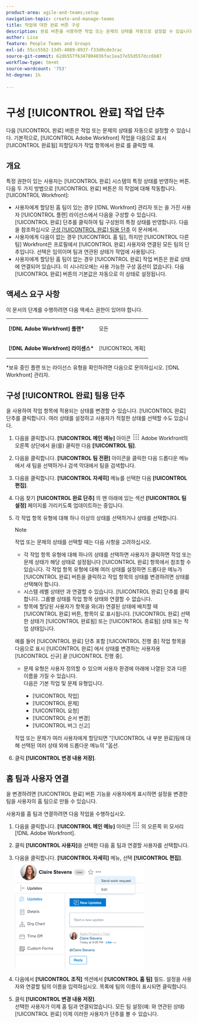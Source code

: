 ```yaml
---
product-area: agile-and-teams;setup
navigation-topic: create-and-manage-teams
title: 작업에 대한 완료 버튼 구성
description: 완료 버튼을 사용하면 작업 또는 문제의 상태를 자동으로 설정할 수 있습니다. 기본적으로 Adobe Workfront은 할당자가 작업 항목에서 완료 를 클릭하면 작업을 완료됨으로 표시합니다.
author: Lisa
feature: People Teams and Groups
exl-id: 55cc5562-13d5-4089-8937-f33d0cde3cac
source-git-commit: 62db557f6347004836fac1ea37e55d557dcc6b87
workflow-type: tm+mt
source-wordcount: '753'
ht-degree: 1%

---
```


# 구성 [!UICONTROL 완료] 작업 단추

다음 [!UICONTROL 완료] 버튼은 작업 또는 문제의 상태를 자동으로 설정할 수 있습니다. 기본적으로, [!UICONTROL Adobe Workfront] 작업을 다음으로 표시 [!UICONTROL 완료됨] 피할당자가 작업 항목에서 완료 를 클릭할 때.

## 개요

특정 권한이 있는 사용자는 [!UICONTROL 완료] 시스템의 특정 상태를 반영하는 버튼. 다음 두 가지 방법으로 [!UICONTROL 완료] 버튼은 의 작업에 대해 작동합니다. [!UICONTROL Workfront]:

* 사용자에게 할당된 홈 팀이 있는 경우 [!DNL Workfront] 관리자 또는 을 가진 사용자 [!UICONTROL 플랜] 라이선스에서 다음을 구성할 수 있습니다. [!UICONTROL 완료] 단추를 클릭하여 팀 구성원의 특정 상태를 반영합니다. 다음을 참조하십시오 [구성 [!UICONTROL 완료] 팀용 단추](#configure-the-uicontrol-done-button-for-a-team) 이 문서에서.
* 사용자에게 다음이 없는 경우 [!UICONTROL 홈 팀], 하지만 [!UICONTROL 다른 팀] Workfront은 프로필에서 [!UICONTROL 완료] 사용자와 연결된 모든 팀의 단추입니다. 선택은 임의이며 팀과 연관된 상태가 작업에 사용됩니다.
* 사용자에게 할당된 홈 팀이 없는 경우 [!UICONTROL 완료] 작업 버튼은 완료 상태에 연결되어 있습니다. 이 시나리오에는 사용 가능한 구성 옵션이 없습니다. 다음 [!UICONTROL 완료] 버튼의 기본값은 자동으로 이 상태로 설정됩니다.

## 액세스 요구 사항

이 문서의 단계를 수행하려면 다음 액세스 권한이 있어야 합니다.

<table style="table-layout:auto"> 
 <col> 
 </col> 
 <col> 
 </col> 
 <tbody> 
  <tr> 
   <td role="rowheader"><strong><p>[!DNL Adobe Workfront] 플랜*</strong></p></td> 
   <td> <p>모든</p> </td> 
  </tr> 
  <tr> 
   <td role="rowheader"><strong><p>[!DNL Adobe Workfront] 라이센스*</strong></p></td> 
   <td> <p>[!UICONTROL 계획] </p> </td> 
  </tr> 
 </tbody> 
</table>

&#42;보유 중인 플랜 또는 라이선스 유형을 확인하려면 다음으로 문의하십시오. [!DNL Workfront] 관리자.

## 구성 [!UICONTROL 완료] 팀용 단추

을 사용하여 작업 항목에 적용되는 상태를 변경할 수 있습니다. [!UICONTROL 완료] 단추를 클릭합니다. 여러 상태를 설정하고 사용자가 적절한 상태를 선택할 수도 있습니다.

1. 다음을 클릭합니다. **[!UICONTROL 메인 메뉴]** 아이콘 ![](assets/main-menu-icon.png) Adobe Workfront의 오른쪽 상단에서 을(를) 클릭한 다음 **[!UICONTROL 팀]**.

1. 다음을 클릭합니다. **[!UICONTROL 팀 전환]** 아이콘을 클릭한 다음 드롭다운 메뉴에서 새 팀을 선택하거나 검색 막대에서 팀을 검색합니다.
1. 다음을 클릭합니다. **[!UICONTROL 자세히]** 메뉴를 선택한 다음 **[!UICONTROL 편집]**.
1. 다음 찾기 **[!UICONTROL 완료 단추]** 의 맨 아래에 있는 섹션 **[!UICONTROL 팀 설정]** 페이지를 가리키도록 업데이트하는 중입니다.

1. 각 작업 항목 유형에 대해 하나 이상의 상태를 선택하거나 상태를 선택합니다.

   >[!NOTE]
   >
   >작업 또는 문제의 상태를 선택할 때는 다음 사항을 고려하십시오.
   >
   >* 각 작업 항목 유형에 대해 하나의 상태를 선택하면 사용자가 클릭하면 작업 또는 문제 상태가 해당 상태로 설정됩니다 [!UICONTROL 완료] 항목에서 참조할 수 있습니다. 각 작업 항목 유형에 대해 여러 상태를 설정하면 드롭다운 메뉴가 [!UICONTROL 완료] 버튼을 클릭하고 작업 항목의 상태를 변경하려면 상태를 선택해야 합니다.
   >* 시스템 레벨 상태만 과 연결할 수 있습니다. [!UICONTROL 완료] 단추를 클릭합니다. 그룹별 상태를 작업 항목 상태와 연결할 수 없습니다.
   >* 항목에 할당된 사용자가 항목을 와(과) 연결된 상태에 배치할 때 [!UICONTROL 완료] 버튼, 항목이 로 표시됩니다. [!UICONTROL 완료] 선택한 상태가 [!UICONTROL 완료됨] 또는 [!UICONTROL 종료됨] 상태 또는 작업 상태입니다.
   >   
   >   
   >  예를 들어 [!UICONTROL 완료] 단추 포함 [!UICONTROL 진행 중] 작업 항목을 다음으로 표시 [!UICONTROL 완료] 에서 상태를 변경하는 사용자용 [!UICONTROL 신규] 끝 [!UICONTROL 진행 중].
   >   
   >* 문제 유형은 사용자 정의할 수 있으며 사용자 환경에 아래에 나열된 것과 다른 이름을 가질 수 있습니다.\
   >  다음은 기본 작업 및 문제 유형입니다.
   >     
   >   * [!UICONTROL 작업]
   >   * [!UICONTROL 문제]
   >   * [!UICONTROL 요청]
   >   * [!UICONTROL 순서 변경]
   >   * [!UICONTROL 버그 신고]

   작업 또는 문제가 여러 사용자에게 할당되면 &quot;[!UICONTROL 내 부분 완료]팀에 대해 선택된 여러 상태 외에 드롭다운 메뉴의 &quot;옵션.

1. 클릭 **[!UICONTROL 변경 내용 저장]**.

## 홈 팀과 사용자 연결

을 변경하려면 [!UICONTROL 완료] 버튼 기능을 사용자에게 표시하면 설정을 변경한 팀을 사용자의 홈 팀으로 만들 수 있습니다.

사용자를 홈 팀과 연결하려면 다음 작업을 수행하십시오.

1. 다음을 클릭합니다. **[!UICONTROL 메인 메뉴]** 아이콘 ![](assets/main-menu-icon.png) 의 오른쪽 위 모서리 [!DNL Adobe Workfront].

1. 클릭 **[!UICONTROL 사용자]**&#x200B;을 선택한 다음 홈 팀과 연결할 사용자를 선택합니다.
1. 다음을 클릭합니다. **[!UICONTROL 자세히]** 메뉴, 선택 **[!UICONTROL 편집]**.\
   ![](assets/user-settings-nwe-350x291.png)

1. 다음에서 **[!UICONTROL 조직]** 섹션에서 **[!UICONTROL 홈 팀]** 필드. 설정을 사용자와 연결할 팀의 이름을 입력하십시오. 목록에 팀의 이름이 표시되면 클릭합니다.

1. 클릭 **[!UICONTROL 변경 내용 저장]**.\
   선택한 사용자가 이제 홈 팀과 연결되었습니다.
모든 팀 설정(예: 와 연관된 상태) [!UICONTROL 완료] 이제 이러한 사용자가 단추를 볼 수 있습니다.
